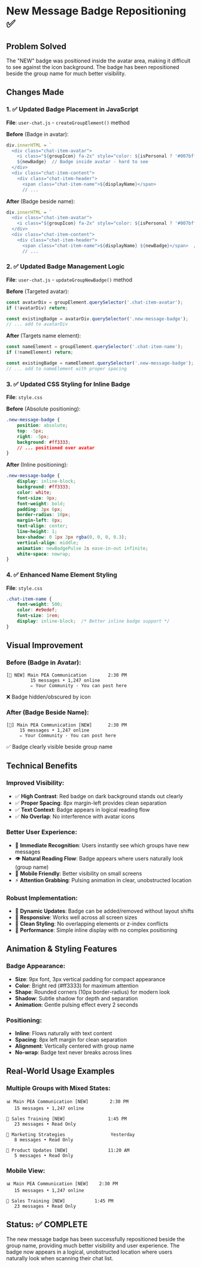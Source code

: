 # New Message Badge Repositioning ✅

## Problem Solved
The "NEW" badge was positioned inside the avatar area, making it difficult to see against the icon background. The badge has been repositioned beside the group name for much better visibility.

## Changes Made

### 1. ✅ Updated Badge Placement in JavaScript
**File**: `user-chat.js` - `createGroupElement()` method

**Before** (Badge in avatar):
```javascript
div.innerHTML = `
  <div class="chat-item-avatar">
    <i class="${groupIcon} fa-2x" style="color: ${isPersonal ? '#007bff' : '#28a745'};"></i>
    ${newBadge}  // Badge inside avatar - hard to see
  </div>
  <div class="chat-item-content">
    <div class="chat-item-header">
      <span class="chat-item-name">${displayName}</span>
      // ...
```

**After** (Badge beside name):
```javascript
div.innerHTML = `
  <div class="chat-item-avatar">
    <i class="${groupIcon} fa-2x" style="color: ${isPersonal ? '#007bff' : '#28a745'};"></i>
  </div>
  <div class="chat-item-content">
    <div class="chat-item-header">
      <span class="chat-item-name">${displayName} ${newBadge}</span>  // Badge beside name - clearly visible
      // ...
```

### 2. ✅ Updated Badge Management Logic
**File**: `user-chat.js` - `updateGroupNewBadge()` method

**Before** (Targeted avatar):
```javascript
const avatarDiv = groupElement.querySelector('.chat-item-avatar');
if (!avatarDiv) return;

const existingBadge = avatarDiv.querySelector('.new-message-badge');
// ... add to avatarDiv
```

**After** (Targets name element):
```javascript
const nameElement = groupElement.querySelector('.chat-item-name');
if (!nameElement) return;

const existingBadge = nameElement.querySelector('.new-message-badge');
// ... add to nameElement with proper spacing
```

### 3. ✅ Updated CSS Styling for Inline Badge
**File**: `style.css`

**Before** (Absolute positioning):
```css
.new-message-badge {
    position: absolute;
    top: -5px;
    right: -5px;
    background: #ff3333;
    // ... positioned over avatar
}
```

**After** (Inline positioning):
```css
.new-message-badge {
    display: inline-block;
    background: #ff3333;
    color: white;
    font-size: 9px;
    font-weight: bold;
    padding: 3px 6px;
    border-radius: 10px;
    margin-left: 8px;
    text-align: center;
    line-height: 1;
    box-shadow: 0 1px 3px rgba(0, 0, 0, 0.3);
    vertical-align: middle;
    animation: newBadgePulse 2s ease-in-out infinite;
    white-space: nowrap;
}
```

### 4. ✅ Enhanced Name Element Styling
**File**: `style.css`

```css
.chat-item-name {
    font-weight: 500;
    color: #e9edef;
    font-size: 1rem;
    display: inline-block;  /* Better inline badge support */
}
```

## Visual Improvement

### **Before (Badge in Avatar)**:
```
[👤 NEW] Main PEA Communication        2:30 PM
         15 messages • 1,247 online
         ✏️ Your Community - You can post here
```
❌ Badge hidden/obscured by icon

### **After (Badge Beside Name)**:
```
[👤] Main PEA Communication [NEW]      2:30 PM
     15 messages • 1,247 online
     ✏️ Your Community - You can post here
```
✅ Badge clearly visible beside group name

## Technical Benefits

### **Improved Visibility**:
- ✅ **High Contrast**: Red badge on dark background stands out clearly
- ✅ **Proper Spacing**: 8px margin-left provides clean separation
- ✅ **Text Context**: Badge appears in logical reading flow
- ✅ **No Overlap**: No interference with avatar icons

### **Better User Experience**:
- 🎯 **Immediate Recognition**: Users instantly see which groups have new messages
- 👁️ **Natural Reading Flow**: Badge appears where users naturally look (group name)
- 📱 **Mobile Friendly**: Better visibility on small screens
- ⚡ **Attention Grabbing**: Pulsing animation in clear, unobstructed location

### **Robust Implementation**:
- 🔧 **Dynamic Updates**: Badge can be added/removed without layout shifts
- 📐 **Responsive**: Works well across all screen sizes
- 🎨 **Clean Styling**: No overlapping elements or z-index conflicts
- 🚀 **Performance**: Simple inline display with no complex positioning

## Animation & Styling Features

### **Badge Appearance**:
- **Size**: 9px font, 3px vertical padding for compact appearance
- **Color**: Bright red (#ff3333) for maximum attention
- **Shape**: Rounded corners (10px border-radius) for modern look
- **Shadow**: Subtle shadow for depth and separation
- **Animation**: Gentle pulsing effect every 2 seconds

### **Positioning**:
- **Inline**: Flows naturally with text content
- **Spacing**: 8px left margin for clean separation
- **Alignment**: Vertically centered with group name
- **No-wrap**: Badge text never breaks across lines

## Real-World Usage Examples

### **Multiple Groups with Mixed States**:
```
📊 Main PEA Communication [NEW]        2:30 PM
   15 messages • 1,247 online

🎯 Sales Training [NEW]                1:45 PM  
   23 messages • Read Only

💼 Marketing Strategies                 Yesterday
   8 messages • Read Only

🚀 Product Updates [NEW]               11:20 AM
   5 messages • Read Only
```

### **Mobile View**:
```
📊 Main PEA Communication [NEW]    2:30 PM
   15 messages • 1,247 online

🎯 Sales Training [NEW]           1:45 PM
   23 messages • Read Only
```

## Status: ✅ COMPLETE

The new message badge has been successfully repositioned beside the group name, providing much better visibility and user experience. The badge now appears in a logical, unobstructed location where users naturally look when scanning their chat list.
